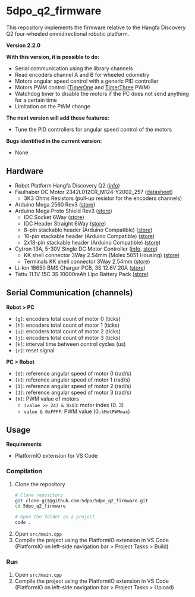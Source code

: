 # 5dpo_q2_firmware

This repository implements the firmware relative to the Hangfa Discovery Q2
four-wheeled omnidirectional robotic platform.

**Version 2.2.0**

**With this version, it is possible to do:**

- Serial communication using the library channels
- Read encoders channel A and B for wheeled odometry
- Motors angular speed control with a generic PID controller
- Motors PWM control
  ([TimerOne](https://github.com/PaulStoffregen/TimerOne) and
  [TimerThree](https://github.com/PaulStoffregen/TimerThree) PWM)
- Watchdog timer to disable the motors if the PC does not send anything for a
  certain time
- Limitation on the PWM change

**The next version will add these features:**

- Tune the PID controllers for angular speed control of the motors

**Bugs identified in the current version:**

- None

## Hardware

- Robot Platform Hangfa Discovery Q2
  ([info](http://www.hangfa.com/EN/robot/DiscoveryQ2.html))
- Faulhaber DC Motor 2342L012CR_M124-Y2002_257
  ([datasheet](https://www.faulhaber.com/fileadmin/Import/Media/EN_2342_CR_DFF.pdf))
  - 3K3 Ohms Resistors (pull-up resistor for the encoders channels)
- Arduino Mega 2560 Rev3
  ([store](https://store.arduino.cc/products/arduino-mega-2560-rev3))
- Arduino Mega Proto Shield Rev3
  ([store](https://store.arduino.cc/products/arduino-mega-proto-shield-rev3-pcb))
  - IDC Socket 6Way
    ([store](https://mauser.pt/catalog/product_info.php?products_id=011-0827))
  - IDC Header Straight 6Way
    ([store](https://mauser.pt/catalog/product_info.php?products_id=011-0800))
  - 8-pin stackable header (Arduino Compatible)
    ([store](https://opencircuit.nl/product/female-header-stackable-8-pin-10-stuks))
  - 10-pin stackable header (Arduino Compatible)
    ([store](https://opencircuit.nl/product/female-header-stackable-10-pin-10-stuks))
  - 2x18-pin stackable header (Arduino Compatible)
    ([store](https://opencircuit.nl/product/female-header-stackable-2x18-pin-2-stuks))
- Cytron 13A, 5-30V Single DC Motor Controller
  ([info](https://www.cytron.io/c-motor-and-motor-driver/c-motor-driver/p-10amp-5v-30v-dc-motor-driver),
  [store](https://www.robotshop.com/eu/en/cytron-13a-5-30v-single-dc-motor-controller.html))
  - KK shell connector 3Way 2.54mm (Molex 5051 Housing)
    ([store](https://mauser.pt/catalog/product_info.php?products_id=011-1319))
  - Terminals KK shell connector 3Way 2.54mm
    ([store](https://mauser.pt/catalog/product_info.php?products_id=011-3065))
- Li-Ion 18650 BMS Charger PCB, 3S 12.6V 20A
  ([store](https://www.botnroll.com/pt/acessorios/2558-bms-para-protec-o-baterias-18650-3s-12-6v-20a.html))
- Tattu 11.1V 15C 3S 10000mAh Lipo Battery Pack
  ([store](https://www.gensace.de/tattu-11-1v-15c-3s-10000mah-lipo-battery-pack.html))

## Serial Communication (channels)

**Robot > PC**

- `[g]`: encoders total count of motor 0 (ticks)
- `[h]`: encoders total count of motor 1 (ticks)
- `[i]`: encoders total count of motor 2 (ticks)
- `[j]`: encoders total count of motor 3 (ticks)
- `[k]`: interval time between control cycles (us)
- `[r]`: reset signal

**PC > Robot**

- `[G]`: reference angular speed of motor 0 (rad/s)
- `[H]`: reference angular speed of motor 1 (rad/s)
- `[I]`: reference angular speed of motor 2 (rad/s)
- `[J]`: reference angular speed of motor 3 (rad/s)
- `[K]`: PWM value of motors
  - `(value >> 24) & 0x03`: motor index (0..3)
  - `value & 0xFFFF`: PWM value (0..`kMotPWMmax`)

## Usage

**Requirements**

- PlatformIO extension for VS Code

### Compilation

1. Clone the repository
   ```sh
   # Clone repository
   git clone git@github.com:5dpo/5dpo_q2_firmware.git
   cd 5dpo_q2_firmware

   # Open the folder as a project
   code .
   ```
2. Open `src/main.cpp`
3. Compile the project using the PlatformIO extension in VS Code
   (PlatformIO on left-side navigation bar > Project Tasks > Build)

### Run

1. Open `src/main.cpp`
2. Compile the project using the PlatformIO extension in VS Code
   (PlatformIO on left-side navigation bar > Project Tasks > Upload)
